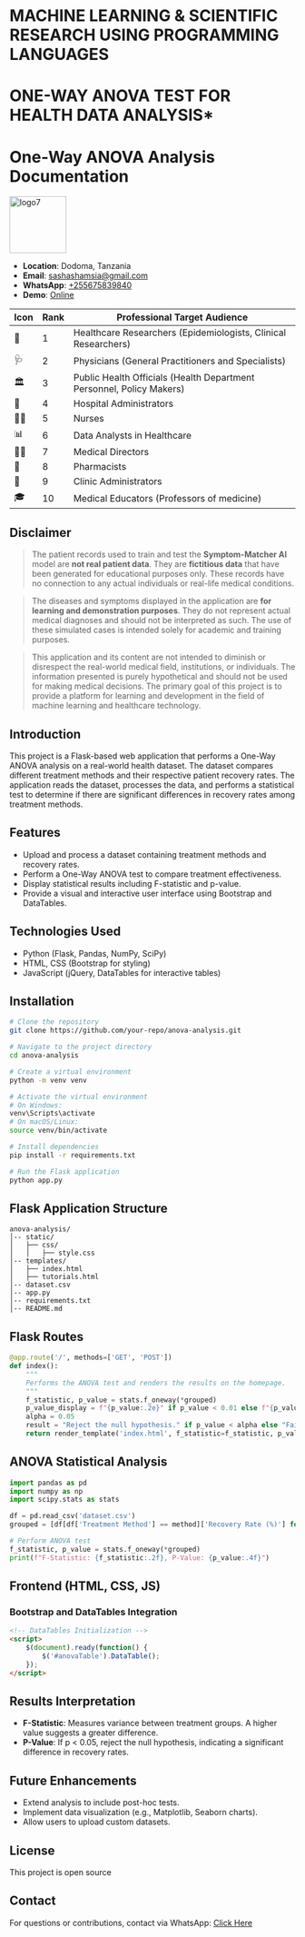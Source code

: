 # MACHINE LEARNING & SCIENTIFIC RESEARCH USING PROGRAMMING LANGUAGES

# ONE-WAY ANOVA TEST FOR HEALTH DATA ANALYSIS*

# One-Way ANOVA Analysis Documentation

<img src="https://github.com/user-attachments/assets/90e6bb44-455c-4079-9a4d-59feadce6fdb" alt="logo7" width="100" height="100" />

- **Location**: Dodoma, Tanzania
- **Email**: [sashashamsia@gmail.com](mailto:sashashamsia@gmail.com)
- **WhatsApp**: [+255675839840](https://wa.me/255675839840)
- **Demo**: [Online](https://clinicaltreatment.pythonanywhere.com/)
  <!--- **Youtube**: [Videos](https://www.youtube.com/channel/UCjepDdFYKzVHFiOhsiVVffQ)-->

| Icon | Rank | Professional Target Audience                                |
|------|------|------------------------------------------------------------|
| 🔬  | 1    | Healthcare Researchers (Epidemiologists, Clinical Researchers) |
| 🩺  | 2    | Physicians (General Practitioners and Specialists)            |
| 🏛️  | 3    | Public Health Officials (Health Department Personnel, Policy Makers) |
| 🏢  | 4    | Hospital Administrators                                      |
| 👩‍⚕️ | 5    | Nurses                                                     |
| 📊  | 6    | Data Analysts in Healthcare                                   |
| 👨‍💼 | 7    | Medical Directors                                          |
| 💊  | 8    | Pharmacists                                                 |
| 🏥  | 9    | Clinic Administrators                                        |
| 🎓  | 10   | Medical Educators (Professors of medicine)                   |

## Disclaimer

> The patient records used to train and test the **Symptom-Matcher AI** model are **not real patient data**. They are **fictitious data** that have been generated for educational purposes only. These records have no connection to any actual individuals or real-life medical conditions. 

> The diseases and symptoms displayed in the application are **for learning and demonstration purposes**. They do not represent actual medical diagnoses and should not be interpreted as such. The use of these simulated cases is intended solely for academic and training purposes.

> This application and its content are not intended to diminish or disrespect the real-world medical field, institutions, or individuals. The information presented is purely hypothetical and should not be used for making medical decisions. The primary goal of this project is to provide a platform for learning and development in the field of machine learning and healthcare technology.

## Introduction
This project is a Flask-based web application that performs a One-Way ANOVA analysis on a real-world health dataset. The dataset compares different treatment methods and their respective patient recovery rates. The application reads the dataset, processes the data, and performs a statistical test to determine if there are significant differences in recovery rates among treatment methods.

## Features
- Upload and process a dataset containing treatment methods and recovery rates.
- Perform a One-Way ANOVA test to compare treatment effectiveness.
- Display statistical results including F-statistic and p-value.
- Provide a visual and interactive user interface using Bootstrap and DataTables.

## Technologies Used
- Python (Flask, Pandas, NumPy, SciPy)
- HTML, CSS (Bootstrap for styling)
- JavaScript (jQuery, DataTables for interactive tables)

## Installation
```bash
# Clone the repository
git clone https://github.com/your-repo/anova-analysis.git

# Navigate to the project directory
cd anova-analysis

# Create a virtual environment
python -m venv venv

# Activate the virtual environment
# On Windows:
venv\Scripts\activate
# On macOS/Linux:
source venv/bin/activate

# Install dependencies
pip install -r requirements.txt

# Run the Flask application
python app.py
```

## Flask Application Structure
```
anova-analysis/
│-- static/
│   ├── css/
│   │   ├── style.css
│-- templates/
│   ├── index.html
│   ├── tutorials.html
│-- dataset.csv
│-- app.py
│-- requirements.txt
│-- README.md
```

## Flask Routes
```python
@app.route('/', methods=['GET', 'POST'])
def index():
    """
    Performs the ANOVA test and renders the results on the homepage.
    """
    f_statistic, p_value = stats.f_oneway(*grouped)
    p_value_display = f"{p_value:.2e}" if p_value < 0.01 else f"{p_value:.2f}"
    alpha = 0.05
    result = "Reject the null hypothesis." if p_value < alpha else "Fail to reject the null hypothesis."
    return render_template('index.html', f_statistic=f_statistic, p_value=p_value_display, result=result, methods_data=methods_data)
```

## ANOVA Statistical Analysis
```python
import pandas as pd
import numpy as np
import scipy.stats as stats

df = pd.read_csv('dataset.csv')
grouped = [df[df['Treatment Method'] == method]['Recovery Rate (%)'] for method in ['A', 'B', 'C']]

# Perform ANOVA test
f_statistic, p_value = stats.f_oneway(*grouped)
print(f"F-Statistic: {f_statistic:.2f}, P-Value: {p_value:.4f}")
```

## Frontend (HTML, CSS, JS)
### Bootstrap and DataTables Integration
```html
<!-- DataTables Initialization -->
<script>
    $(document).ready(function() {
        $('#anovaTable').DataTable();
    });
</script>
```

## Results Interpretation
- **F-Statistic**: Measures variance between treatment groups. A higher value suggests a greater difference.
- **P-Value**: If p < 0.05, reject the null hypothesis, indicating a significant difference in recovery rates.

## Future Enhancements
- Extend analysis to include post-hoc tests.
- Implement data visualization (e.g., Matplotlib, Seaborn charts).
- Allow users to upload custom datasets.

## License
This project is open source

## Contact
For questions or contributions, contact via WhatsApp: [Click Here](https://wa.me/+255675839840)
